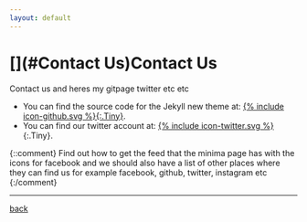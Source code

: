```yaml
---
layout: default
---
```


# [](#Contact Us)Contact Us

Contact us and heres my gitpage twitter etc etc

* You can find the source code for the Jekyll new theme at: [{% include icon-github.svg %}{:.Tiny}](https://github.com/HelloBeastie).
* You can find our twitter account at: [{% include icon-twitter.svg %}](https://twitter.com/rikileehartwell){:.Tiny}.



{::comment}
Find out how to get the feed that the minima page has with the icons for facebook and we should also have a list of other places where they can find us
for example facebook, github, twitter, instagram etc
{:/comment}

* * *
[back](./)
